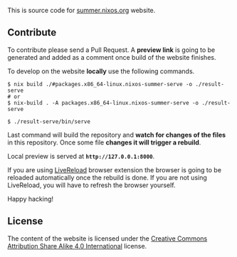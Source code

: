This is source code for [summer.nixos.org](https://summer.nixos.org) website.


## Contribute

To contribute please send a Pull Request. A **preview link** is going to be
generated and added as a comment once build of the website finishes.

To develop on the website **locally** use the following commands.

```console
$ nix build ./#packages.x86_64-linux.nixos-summer-serve -o ./result-serve
# or
$ nix-build . -A packages.x86_64-linux.nixos-summer-serve -o ./result-serve

$ ./result-serve/bin/serve
```

Last command will build the repository and **watch for changes of the files**
in this repository. Once some file **changes it will trigger a rebuild**.

Local preview is served at **`http://127.0.0.1:8000`**.

If you are using [LiveReload](http://livereload.com/extensions/) browser
extension the browser is going to be reloaded automatically once the rebuild is
done. If you are not using LiveReload, you will have to refresh the browser
yourself.

Happy hacking!


## License

The content of the website is licensed under the [Creative Commons Attribution
Share Alike 4.0 International](LICENSE.txt) license.

